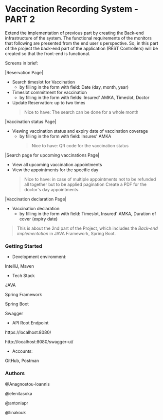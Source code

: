 # Vaccination Recording System - PART 2
Extend the implementation of previous part by creating the Back-end infrastructure of the system. 
The functional requirements of the monitors that following are presented from the end user's perspective. So, in this part of the project  the back-end part of the application (REST Controllers) will be created so that the front-end is functional. 

Screens in brief:

|Reservation Page|
+ Search timeslot for Vaccination
  + by filling in the form with field: Date (day, month, year)
+ Timeslot commitment for vaccination
  + by filling in the form with fields: Insured' AMKA, Timeslot, Doctor
+ Update Reservation: up to two times
    > Nice to have: The search can be done for a whole month
  
|Vaccination status Page|
+ Viewing vaccination status and expiry date of vaccination coverage 
  + by filling in the form with field: Insures' AMKA
    > Nice to have: QR code for the vaccination status

|Search page for upcoming vaccinations Page|
+ View all upcoming vaccination appointments
+ View the appointments for the specific day
    > Nice to have: in case of multiple appointments not to be refunded all together but to be applied
pagination
    > Create a PDF for the doctor's day appointments

|Vaccination declaration Page|
+ Vaccination declaration
  + by filling in the form with field: Timeslot, Insured' AMKA, Duration of cover (expiry date)



> This is about the 2nd part of the Project, which includes the _Back-end implementation_ in JAVA Framework, Spring Boot.


### Getting Started

+ Development environment: 

IntelliJ, Maven


+ Tech Stack
  
JAVA

Spring Framework

Spring Boot

Swagger


+ API Root Endpoint
  
https://localhost:8080/

http://localhost:8080/swagger-ui/


+ Accounts:

GitHub, Postman


### Authors

@Anagnostou-Ioannis

@elenitasoka

@antoniapr

@linakouk
